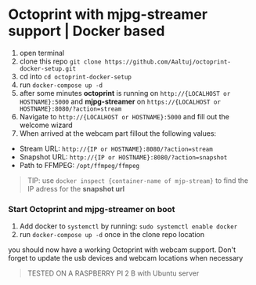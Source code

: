 # Octoprint with mjpg-streamer support | Docker based

1. open terminal
1. clone this repo `git clone https://github.com/Aaltuj/octoprint-docker-setup.git`
2. cd into `cd octoprint-docker-setup`
3. run `docker-compose up -d`
4. after some minutes **octoprint** is running on `http://{LOCALHOST or HOSTNAME}:5000` and **mjpg-streamer** on `https://{LOCALHOST or HOSTNAME}:8080/?action=stream`
5. Navigate to `http://{LOCALHOST or HOSTNAME}:5000` and fill out the welcome wizard
6. When arrived at the webcam part fillout the following values:
- Stream URL: `http://{IP or HOSTNAME}:8080/?action=stream` 
- Snapshot URL: `http://{IP or HOSTNAME}:8080/?action=snapshot`
- Path to FFMPEG: `/opt/ffmpeg/ffmpeg`

> TIP: use `docker inspect {container-name of mjp-stream}` to find the IP adress for the **snapshot url**

### Start Octoprint and mjpg-streamer on boot

1. Add docker to `systemctl` by running: `sudo systemctl enable docker`
2. run `docker-compose up -d` once in the clone repo location

you should now have a working Octoprint with webcam support. 
Don't forget to update the usb devices and webcam locations when necessary 

> TESTED ON A RASPBERRY PI 2 B with Ubuntu server
